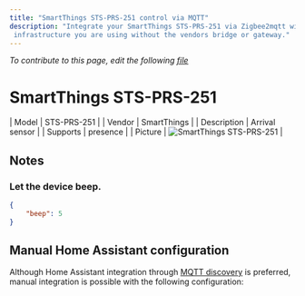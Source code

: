 ```yaml
---
title: "SmartThings STS-PRS-251 control via MQTT"
description: "Integrate your SmartThings STS-PRS-251 via Zigbee2mqtt with whatever smart home
 infrastructure you are using without the vendors bridge or gateway."
---
```


*To contribute to this page, edit the following
[file](https://github.com/Koenkk/zigbee2mqtt.io/blob/master/docs/devices/STS-PRS-251.md)*

# SmartThings STS-PRS-251

| Model | STS-PRS-251  |
| Vendor  | SmartThings  |
| Description | Arrival sensor |
| Supports | presence |
| Picture | ![SmartThings STS-PRS-251](./assets/devices/STS-PRS-251.jpg) |

## Notes


### Let the device beep.
```json
{
    "beep": 5
}
```


## Manual Home Assistant configuration
Although Home Assistant integration through [MQTT discovery](../integration/home_assistant) is preferred,
manual integration is possible with the following configuration:
